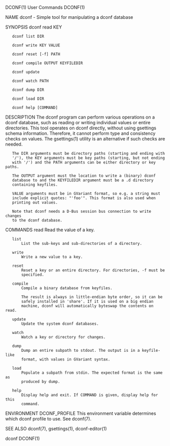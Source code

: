 DCONF(1)                        User Commands                        DCONF(1)

NAME
       dconf - Simple tool for manipulating a dconf database

SYNOPSIS
       dconf read KEY

       dconf list DIR

       dconf write KEY VALUE

       dconf reset [-f] PATH

       dconf compile OUTPUT KEYFILEDIR

       dconf update

       dconf watch PATH

       dconf dump DIR

       dconf load DIR

       dconf help [COMMAND]

DESCRIPTION
       The dconf program can perform various operations on a dconf database,
       such as reading or writing individual values or entire directories.
       This tool operates on dconf directly, without using gsettings schema
       information. Therefore, it cannot perform type and consistency checks
       on values. The gsettings(1) utility is an alternative if such checks
       are needed.

       The DIR arguments must be directory paths (starting and ending with
       '/'), the KEY arguments must be key paths (starting, but not ending
       with '/') and the PATH arguments can be either directory or key paths.

       The OUTPUT argument must the location to write a (binary) dconf
       database to and the KEYFILEDIR argument must be a .d directory
       containing keyfiles.

       VALUE arguments must be in GVariant format, so e.g. a string must
       include explicit quotes: "'foo'". This format is also used when
       printing out values.

       Note that dconf needs a D-Bus session bus connection to write changes
       to the dconf database.

COMMANDS
       read
           Read the value of a key.

       list
           List the sub-keys and sub-directories of a directory.

       write
           Write a new value to a key.

       reset
           Reset a key or an entire directory. For directories, -f must be
           specified.

       compile
           Compile a binary database from keyfiles.

           The result is always in little-endian byte order, so it can be
           safely installed in 'share'. If it is used on a big endian
           machine, dconf will automatically byteswap the contents on read.

       update
           Update the system dconf databases.

       watch
           Watch a key or directory for changes.

       dump
           Dump an entire subpath to stdout. The output is in a keyfile-like
           format, with values in GVariant syntax.

       load
           Populate a subpath from stdin. The expected format is the same as
           produced by dump.

       help
           Display help and exit. If COMMAND is given, display help for this
           command.

ENVIRONMENT
       DCONF_PROFILE
           This environment variable determines which dconf profile to use.
           See dconf(7).

SEE ALSO
       dconf(7), gsettings(1), dconf-editor(1)

dconf                                                                DCONF(1)
